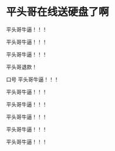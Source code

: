 # 平头哥在线送硬盘了啊


平头哥牛逼！！！

 平头哥牛逼！！！

平头哥牛逼！！！

平头哥退款！

口号 平头哥牛逼！！！<img id="aimg_zy681" onclick="zoom(this, this.src, 0, 0, 0)" class="zoom" src="https://cdn.jsdelivr.net/gh/hishis/forum-master/public/images/patch.gif" onmouseover="img_onmouseoverfunc(this)" onload="thumbImg(this)" border="0" alt="" />

平头哥牛逼！！！

 平头哥牛逼！！！

<img src="static/image/smiley/default/lol.gif" smilieid="12" border="0" alt="" /><br />
平头哥牛逼！！！<img id="aimg_hbRDP" onclick="zoom(this, this.src, 0, 0, 0)" class="zoom" src="https://cdn.jsdelivr.net/gh/hishis/forum-master/public/images/patch.gif" onmouseover="img_onmouseoverfunc(this)" onload="thumbImg(this)" border="0" alt="" />

平头哥牛逼！！！

平头哥牛逼！！！
